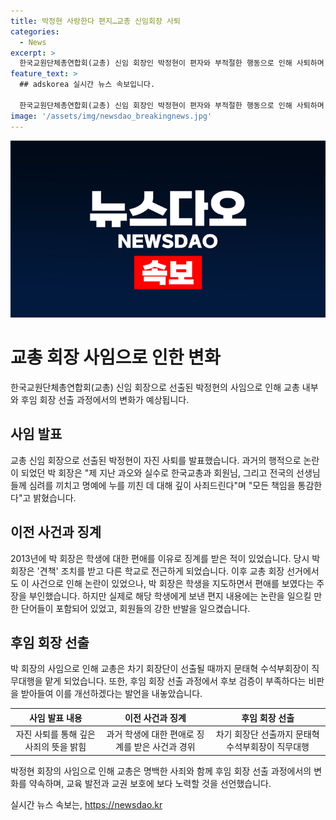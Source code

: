 ```yaml
---
title: 박정현 사랑한다 편지…교총 신임회장 사퇴
categories:
  - News
excerpt: >
  한국교원단체총연합회(교총) 신임 회장인 박정현이 편자와 부적절한 행동으로 인해 사퇴하며, 교총은 수석부회장 직무대행 체제로 운영될 예정이다. 교총은 후보 검증 부족 문제를 인정하며 이를 개선할 것을 약속하고, 교육 발전과 교권 보호를 위해 최선을 다하겠다고 밝혔다.
feature_text: >
  ## adskorea 실시간 뉴스 속보입니다.

  한국교원단체총연합회(교총) 신임 회장인 박정현이 편자와 부적절한 행동으로 인해 사퇴하며, 교총은 수석부회장 직무대행 체제로 운영될 예정이다. 교총은 후보 검증 부족 문제를 인정하며 이를 개선할 것을 약속하고, 교육 발전과 교권 보호를 위해 최선을 다하겠다고 밝혔다.
image: '/assets/img/newsdao_breakingnews.jpg'
---
```


<p><img src="/assets/img/newsdao_breakingnews.jpg" alt="adskorea 속보" /></p>

<h1>교총 회장 사임으로 인한 변화</h1>

<p data-ke-size="size16">한국교원단체총연합회(교총) 신임 회장으로 선출된 박정현의 사임으로 인해 교총 내부와 후임 회장 선출 과정에서의 변화가 예상됩니다.</p>

<h2 data-ke-size="size26">사임 발표</h2>

<p>교총 신임 회장으로 선출된 박정현이 자진 사퇴를 발표했습니다. 과거의 행적으로 논란이 되었던 박 회장은 "제 지난 과오와 실수로 한국교총과 회원님, 그리고 전국의 선생님들께 심려를 끼치고 명예에 누를 끼친 데 대해 깊이 사죄드린다"며 "모든 책임을 통감한다"고 밝혔습니다.</p>

<h2 data-ke-size="size26">이전 사건과 징계</h2>

<p>2013년에 박 회장은 학생에 대한 편애를 이유로 징계를 받은 적이 있었습니다. 당시 박 회장은 '견책' 조치를 받고 다른 학교로 전근하게 되었습니다. 이후 교총 회장 선거에서도 이 사건으로 인해 논란이 있었으나, 박 회장은 학생을 지도하면서 편애를 보였다는 주장을 부인했습니다. 하지만 실제로 해당 학생에게 보낸 편지 내용에는 논란을 일으킬 만한 단어들이 포함되어 있었고, 회원들의 강한 반발을 일으켰습니다.</p>

<h2 data-ke-size="size26">후임 회장 선출</h2>

<p>박 회장의 사임으로 인해 교총은 차기 회장단이 선출될 때까지 문태혁 수석부회장이 직무대행을 맡게 되었습니다. 또한, 후임 회장 선출 과정에서 후보 검증이 부족하다는 비판을 받아들여 이를 개선하겠다는 발언을 내놓았습니다.</p>

<table>
    <thead>
        <tr>
            <th><b>사임 발표 내용</b></th>
            <th><b>이전 사건과 징계</b></th>
            <th><b>후임 회장 선출</b></th>
        </tr>
    </thead>
    <tbody>
        <tr>
            <td style="text-align: center; height: 17px;">자진 사퇴를 통해 깊은 사죄의 뜻을 밝힘</td>
            <td style="text-align: center; height: 17px;">과거 학생에 대한 편애로 징계를 받은 사건과 경위</td>
            <td style="text-align: center; height: 17px;">차기 회장단 선출까지 문태혁 수석부회장이 직무대행</td>
        </tr>
    </tbody>
</table>

<p data-ke-size="size16">박정현 회장의 사임으로 인해 교총은 명백한 사죄와 함께 후임 회장 선출 과정에서의 변화를 약속하며, 교육 발전과 교권 보호에 보다 노력할 것을 선언했습니다.</p>
실시간 뉴스 속보는, <a href="https://newsdao.kr" rel="dofollow">https://newsdao.kr</a>


